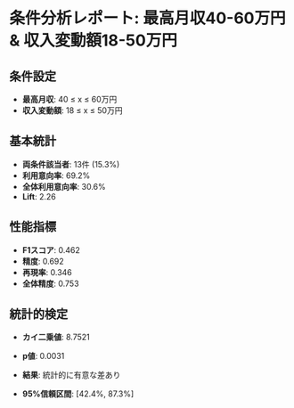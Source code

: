 # 条件分析レポート: 最高月収40-60万円 & 収入変動額18-50万円

## 条件設定
- **最高月収**: 40 ≤ x ≤ 60万円
- **収入変動額**: 18 ≤ x ≤ 50万円

## 基本統計
- **両条件該当者**: 13件 (15.3%)
- **利用意向率**: 69.2%
- **全体利用意向率**: 30.6%
- **Lift**: 2.26

## 性能指標
- **F1スコア**: 0.462
- **精度**: 0.692
- **再現率**: 0.346
- **全体精度**: 0.753

## 統計的検定
- **カイ二乗値**: 8.7521
- **p値**: 0.0031
- **結果**: 統計的に有意な差あり

- **95%信頼区間**: [42.4%, 87.3%]
